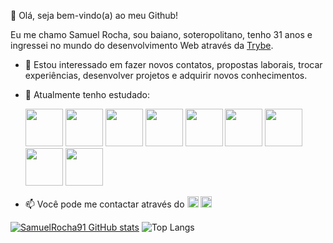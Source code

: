 👋 Olá, seja bem-vindo(a) ao meu Github! 

Eu me chamo Samuel Rocha, sou baiano, soteropolitano, tenho 31 anos e ingressei no mundo do desenvolvimento Web através da [Trybe](https://www.betrybe.com/?utm_term=trybe&utm_campaign=*%5BSearch%5D+Brand_BRA&utm_source=adwords&utm_medium=ppc&hsa_acc=1466424558&hsa_cam=12085736593&hsa_grp=146119280611&hsa_ad=617838452283&hsa_src=g&hsa_tgt=kwd-372340162995&hsa_kw=trybe&hsa_mt=e&hsa_net=adwords&hsa_ver=3&gclid=Cj0KCQiAtbqdBhDvARIsAGYnXBO9Zx53yWIS_-tfcYOZUJSJYr82nbHdzTtee8rUMaHAU6CgCK1rUjMaAkPVEALw_wcB).
- 👀 Estou interessado em fazer novos contatos, propostas laborais, trocar experiências, desenvolver projetos e adquirir novos conhecimentos.
- 🌱 Atualmente tenho estudado:

  <img width="60px" heigth="40px" src='https://cdn-icons-png.flaticon.com/512/5968/5968292.png' /> <img width="60px" heigth="40px" src='https://cdn-icons-png.flaticon.com/512/5968/5968267.png' /> <img width="60px" heigth="40px" src='https://pics.freeicons.io/uploads/icons/png/378554371540553613-512.png' /> <img width="60px" heigth="40px" src='https://cdn-icons-png.flaticon.com/512/5968/5968242.png' /> <img width="60px" heigth="40px" src='https://cdn-icons-png.flaticon.com/512/1183/1183672.png' /> <img width="60px" heigth="40px" src='https://pics.freeicons.io/uploads/icons/png/12785093741551942290-512.png' /> <img width="60px" heigth="40px" src='https://pics.freeicons.io/uploads/icons/png/14678610731551953708-512.png' /> <img width="60px" heigth="40px" src='https://pics.freeicons.io/uploads/icons/png/8467612941536233213-512.png' /> <img width="60px" heigth="40px" src='https://pics.freeicons.io/uploads/icons/png/12117362471553750211-512.png' /> 
- 📫 Você pode me contactar através do <a href="https://www.linkedin.com/in/samuel-rocha-88278224a/" target="_blank"><img width="18px" heigth="10px" src='https://cdn-icons-png.flaticon.com/512/3536/3536505.png' /></a> <a href="https://www.instagram.com/sam_sr91/" target="_blank"><img width="18px" heigth="10px" src='https://cdn-icons-png.flaticon.com/512/2111/2111463.png' /></a>

[![SamuelRocha91 GitHub stats](https://github-readme-stats.vercel.app/api?username=SamuelRocha91)](https://github.com/SamuelRocha91/github-readme-stats)
![Top Langs](https://github-readme-stats.vercel.app/api/top-langs/?username=SamuelRocha91&langs_count=8&layout=compact)

